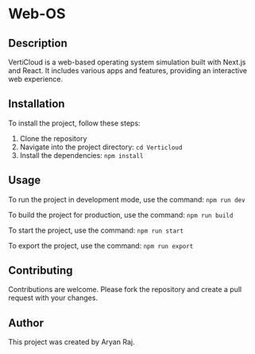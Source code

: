 # Web-OS

## Description

VertiCloud is a web-based operating system simulation built with Next.js and React. It includes various apps and features, providing an interactive web experience.


## Installation

To install the project, follow these steps:

1. Clone the repository
2. Navigate into the project directory: `cd Verticloud`
3. Install the dependencies: `npm install`

## Usage

To run the project in development mode, use the command: `npm run dev`

To build the project for production, use the command: `npm run build`

To start the project, use the command: `npm run start`

To export the project, use the command: `npm run export`

## Contributing

Contributions are welcome. Please fork the repository and create a pull request with your changes.



## Author

This project was created by Aryan Raj.